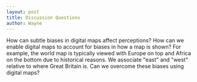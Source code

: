 ```yaml
---
layout: post
title: Discussion Questions
author: Wayne
---
```


How can subtle biases in digital maps affect perceptions? How can we enable digital maps to account for biases in how a map is shown?
For example, the world map is typically viewed with Europe on top and Africa on the bottom due to historical reasons. 
We associate "east" and "west" relative to where Great Britain is. Can we overcome these biases using digital maps? 
